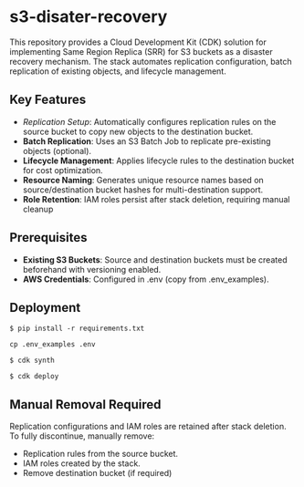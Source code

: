 # s3-disater-recovery
This repository provides a Cloud Development Kit (CDK) solution for implementing Same Region Replica (SRR) for S3 buckets as a disaster recovery mechanism. The stack automates replication configuration, batch replication of existing objects, and lifecycle management.

## Key Features
- *Replication Setup*: Automatically configures replication rules on the source bucket to copy new objects to the destination bucket.
- **Batch Replication**: Uses an S3 Batch Job to replicate pre-existing objects (optional).
- **Lifecycle Management**: Applies lifecycle rules to the destination bucket for cost optimization.
- **Resource Naming**: Generates unique resource names based on source/destination bucket hashes for multi-destination support.
- **Role Retention**: IAM roles persist after stack deletion, requiring manual cleanup

## Prerequisites
- **Existing S3 Buckets**: Source and destination buckets must be created beforehand with versioning enabled.
- **AWS Credentials**: Configured in .env (copy from .env_examples).

## Deployment
```
$ pip install -r requirements.txt
```
```
cp .env_examples .env
```
```
$ cdk synth
```
```
$ cdk deploy
```

## Manual Removal Required
Replication configurations and IAM roles are retained after stack deletion. To fully discontinue, manually remove:
- Replication rules from the source bucket.
- IAM roles created by the stack.
- Remove destination bucket (if required)